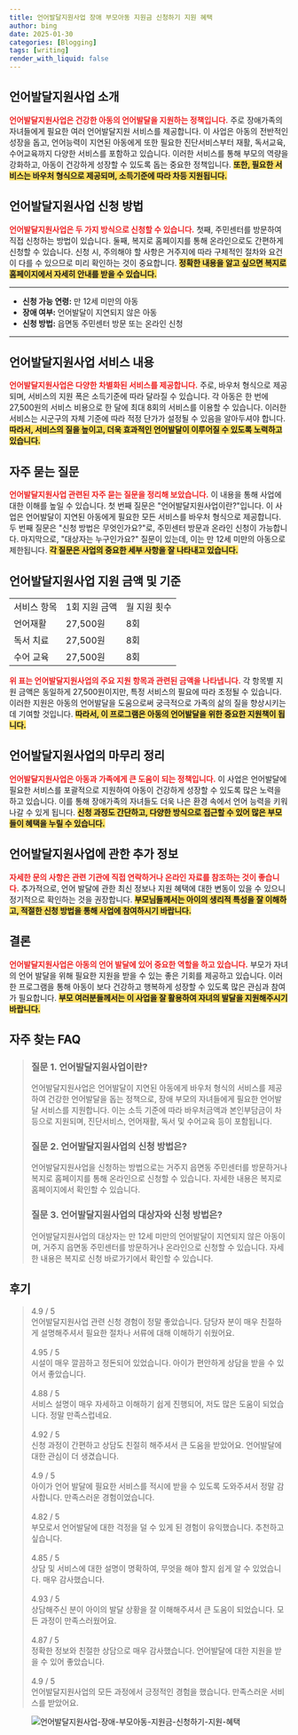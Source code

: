 ```yaml
---
title: 언어발달지원사업 장애 부모아동 지원금 신청하기 지원 혜택
author: bing
date: 2025-01-30
categories: [Blogging]
tags: [writing]
render_with_liquid: false
---
```



<h2 id='언어발달지원사업_소개'>언어발달지원사업 소개</h2>

<p><b><span style="color: #ee2323;">언어발달지원사업은 건강한 아동의 언어발달을 지원하는 정책입니다.</span></b> 주로 장애가족의 자녀들에게 필요한 여러 언어발달지원 서비스를 제공합니다. 이 사업은 아동의 전반적인 성장을 돕고, 언어능력이 지연된 아동에게 또한 필요한 진단서비스부터 재활, 독서교육, 수어교육까지 다양한 서비스를 포함하고 있습니다. 이러한 서비스를 통해 부모의 역량을 강화하고, 아동이 건강하게 성장할 수 있도록 돕는 중요한 정책입니다. <b><span style="background-color: #ffe066;">또한, 필요한 서비스는 바우처 형식으로 제공되며, 소득기준에 따라 차등 지원됩니다.</span></b></p>

<h2 id='서비스_신청방법'>언어발달지원사업 신청 방법</h2>

<p><b><span style="color: #ee2323;">언어발달지원사업은 두 가지 방식으로 신청할 수 있습니다.</span></b> 첫째, 주민센터를 방문하여 직접 신청하는 방법이 있습니다. 둘째, 복지로 홈페이지를 통해 온라인으로도 간편하게 신청할 수 있습니다. 신청 시, 주의해야 할 사항은 거주지에 따라 구체적인 절차와 요건이 다를 수 있으므로 미리 확인하는 것이 중요합니다. <b><span style="background-color: #ffe066;">정확한 내용을 알고 싶으면 복지로 홈페이지에서 자세히 안내를 받을 수 있습니다.</span></b></p>

<hr />

<ul>
    <li><b>신청 가능 연령:</b> 만 12세 미만의 아동</li>
    <li><b>장애 여부:</b> 언어발달이 지연되지 않은 아동</li>
    <li><b>신청 방법:</b> 읍면동 주민센터 방문 또는 온라인 신청</li>
</ul>

<hr />

<h2 id='서비스_내용'>언어발달지원사업 서비스 내용</h2>

<p><b><span style="color: #ee2323;">언어발달지원사업은 다양한 차별화된 서비스를 제공합니다.</span></b> 주로, 바우처 형식으로 제공되며, 서비스의 지원 폭은 소득기준에 따라 달라질 수 있습니다. 각 아동은 한 번에 27,500원의 서비스 비용으로 한 달에 최대 8회의 서비스를 이용할 수 있습니다. 이러한 서비스는 시군구의 자체 기준에 따라 적정 단가가 설정될 수 있음을 알아두셔야 합니다. <b><span style="background-color: #ffe066;">따라서, 서비스의 질을 높이고, 더욱 효과적인 언어발달이 이루어질 수 있도록 노력하고 있습니다.</span></b></p>

<h2 id='자주_묻는_질문'>자주 묻는 질문</h2>

<p><b><span style="color: #ee2323;">언어발달지원사업 관련된 자주 묻는 질문을 정리해 보았습니다.</span></b> 이 내용을 통해 사업에 대한 이해를 높일 수 있습니다. 첫 번째 질문은 "언어발달지원사업이란?"입니다. 이 사업은 언어발달이 지연된 아동에게 필요한 모든 서비스를 바우처 형식으로 제공합니다. 두 번째 질문은 "신청 방법은 무엇인가요?"로, 주민센터 방문과 온라인 신청이 가능합니다. 마지막으로, "대상자는 누구인가요?" 질문이 있는데, 이는 만 12세 미만의 아동으로 제한됩니다. <b><span style="background-color: #ffe066;">각 질문은 사업의 중요한 세부 사항을 잘 나타내고 있습니다.</span></b></p>

<h2 id='지원_금액'>언어발달지원사업 지원 금액 및 기준</h2>

<table>
    <tr>
        <td>서비스 항목</td>
        <td>1회 지원 금액</td>
        <td>월 지원 횟수</td>
    </tr>
    <tr>
        <td>언어재활</td>
        <td>27,500원</td>
        <td>8회</td>
    </tr>
    <tr>
        <td>독서 치료</td>
        <td>27,500원</td>
        <td>8회</td>
    </tr>
    <tr>
        <td>수어 교육</td>
        <td>27,500원</td>
        <td>8회</td>
    </tr>
</table>

<p><b><span style="color: #ee2323;">위 표는 언어발달지원사업의 주요 지원 항목과 관련된 금액을 나타냅니다.</span></b> 각 항목별 지원 금액은 동일하게 27,500원이지만, 특정 서비스의 필요에 따라 조정될 수 있습니다. 이러한 지원은 아동의 언어발달을 도움으로써 궁극적으로 가족의 삶의 질을 향상시키는데 기여할 것입니다. <b><span style="background-color: #ffe066;">따라서, 이 프로그램은 아동의 언어발달을 위한 중요한 지원책이 됩니다.</span></b></p>

<h2 id='마무리_정리'>언어발달지원사업의 마무리 정리</h2>

<p><b><span style="color: #ee2323;">언어발달지원사업은 아동과 가족에게 큰 도움이 되는 정책입니다.</span></b> 이 사업은 언어발달에 필요한 서비스를 포괄적으로 지원하여 아동이 건강하게 성장할 수 있도록 많은 노력을 하고 있습니다. 이를 통해 장애가족의 자녀들도 더욱 나은 환경 속에서 언어 능력을 키워나갈 수 있게 됩니다. <b><span style="background-color: #ffe066;">신청 과정도 간단하고, 다양한 방식으로 접근할 수 있어 많은 부모들이 혜택을 누릴 수 있습니다.</span></b></p>

<h2 id='추가_정보'>언어발달지원사업에 관한 추가 정보</h2>

<p><b><span style="color: #ee2323;">자세한 문의 사항은 관련 기관에 직접 연락하거나 온라인 자료를 참조하는 것이 좋습니다.</span></b> 추가적으로, 언어 발달에 관한 최신 정보나 지원 혜택에 대한 변동이 있을 수 있으니 정기적으로 확인하는 것을 권장합니다. <b><span style="background-color: #ffe066;">부모님들께서는 아이의 생리적 특성을 잘 이해하고, 적절한 신청 방법을 통해 사업에 참여하시기 바랍니다.</span></b></p>

<h2 id='결론'>결론</h2>

<p><b><span style="color: #ee2323;">언어발달지원사업은 아동의 언어 발달에 있어 중요한 역할을 하고 있습니다.</span></b> 부모가 자녀의 언어 발달을 위해 필요한 지원을 받을 수 있는 좋은 기회를 제공하고 있습니다. 이러한 프로그램을 통해 아동이 보다 건강하고 행복하게 성장할 수 있도록 많은 관심과 참여가 필요합니다. <b><span style="background-color: #ffe066;">부모 여러분들께서는 이 사업을 잘 활용하여 자녀의 발달을 지원해주시기 바랍니다.</span></b></p>


<h2 id='자주_찾는_FAQ'>자주 찾는 FAQ</h2>
<div itemscope="" itemtype="https://schema.org/FAQPage"> 
<blockquote> 
<div itemscope="" itemprop="mainEntity" itemtype="https://schema.org/Question"> 
<h3 itemprop="name">질문 1. 언어발달지원사업이란?</h3> 
<div itemscope="" itemprop="acceptedAnswer" itemtype="https://schema.org/Answer"> 
<span itemprop="text"> 
<p>언어발달지원사업은 언어발달이 지연된 아동에게 바우처 형식의 서비스를 제공하여 건강한 언어발달을 돕는 정책으로, 장애 부모의 자녀들에게 필요한 언어발달 서비스를 지원합니다. 이는 소득 기준에 따라 바우처금액과 본인부담금이 차등으로 지원되며, 진단서비스, 언어재활, 독서 및 수어교육 등이 포함됩니다.</p> 
</span> 
</div> 
</div> 
<div itemscope="" itemprop="mainEntity" itemtype="https://schema.org/Question"> 
<h3 itemprop="name">질문 2. 언어발달지원사업의 신청 방법은?</h3> 
<div itemscope="" itemprop="acceptedAnswer" itemtype="https://schema.org/Answer"> 
<span itemprop="text"> 
<p>언어발달지원사업을 신청하는 방법으로는 거주지 읍면동 주민센터를 방문하거나 복지로 홈페이지를 통해 온라인으로 신청할 수 있습니다. 자세한 내용은 복지로 홈페이지에서 확인할 수 있습니다.</p> 
</span> 
</div> 
</div> 
<div itemscope="" itemprop="mainEntity" itemtype="https://schema.org/Question"> 
<h3 itemprop="name">질문 3. 언어발달지원사업의 대상자와 신청 방법은?</h3> 
<div itemscope="" itemprop="acceptedAnswer" itemtype="https://schema.org/Answer"> 
<span itemprop="text"> 
<p>언어발달지원사업의 대상자는 만 12세 미만의 언어발달이 지연되지 않은 아동이며, 거주지 읍면동 주민센터를 방문하거나 온라인으로 신청할 수 있습니다. 자세한 내용은 복지로 신청 바로가기에서 확인할 수 있습니다.</p> 
</span> 
</div> 
</div> 
</blockquote> 
</div>
<h2 id='후기'>후기</h2>
<div itemscope itemtype="https://schema.org/Product">
  <blockquote>
  <div itemprop="review" itemscope itemtype="https://schema.org/Review">
      <div itemprop="reviewRating" itemscope itemtype="https://schema.org/Rating"> <span itemprop="ratingValue">4.9</span> / <span itemprop="bestRating">5</span> </div>
      <span itemprop="reviewBody">언어발달지원사업 관련 신청 경험이 정말 좋았습니다. 담당자 분이 매우 친절하게 설명해주셔서 필요한 절차나 서류에 대해 이해하기 쉬웠어요.</span>
  </div>
  <br>
  <div itemprop="review" itemscope itemtype="https://schema.org/Review">
      <div itemprop="reviewRating" itemscope itemtype="https://schema.org/Rating"> <span itemprop="ratingValue">4.95</span> / <span itemprop="bestRating">5</span> </div>
      <span itemprop="reviewBody">시설이 매우 깔끔하고 정돈되어 있었습니다. 아이가 편안하게 상담을 받을 수 있어서 좋았습니다.</span>
  </div>
  <br>
  <div itemprop="review" itemscope itemtype="https://schema.org/Review">
      <div itemprop="reviewRating" itemscope itemtype="https://schema.org/Rating"> <span itemprop="ratingValue">4.88</span> / <span itemprop="bestRating">5</span> </div>
      <span itemprop="reviewBody">서비스 설명이 매우 자세하고 이해하기 쉽게 진행되어, 저도 많은 도움이 되었습니다. 정말 만족스럽네요.</span>
  </div>
  <br>
  <div itemprop="review" itemscope itemtype="https://schema.org/Review">
      <div itemprop="reviewRating" itemscope itemtype="https://schema.org/Rating"> <span itemprop="ratingValue">4.92</span> / <span itemprop="bestRating">5</span> </div>
      <span itemprop="reviewBody">신청 과정이 간편하고 상담도 친절히 해주셔서 큰 도움을 받았어요. 언어발달에 대한 관심이 더 생겼습니다.</span>
  </div>
  <br>
  <div itemprop="review" itemscope itemtype="https://schema.org/Review">
      <div itemprop="reviewRating" itemscope itemtype="https://schema.org/Rating"> <span itemprop="ratingValue">4.9</span> / <span itemprop="bestRating">5</span> </div>
      <span itemprop="reviewBody">아이가 언어 발달에 필요한 서비스를 적시에 받을 수 있도록 도와주셔서 정말 감사합니다. 만족스러운 경험이었습니다.</span>
  </div>
  <br>
  <div itemprop="review" itemscope itemtype="https://schema.org/Review">
      <div itemprop="reviewRating" itemscope itemtype="https://schema.org/Rating"> <span itemprop="ratingValue">4.82</span> / <span itemprop="bestRating">5</span> </div>
      <span itemprop="reviewBody">부모로서 언어발달에 대한 걱정을 덜 수 있게 된 경험이 유익했습니다. 추천하고 싶습니다.</span>
  </div>
  <br>
  <div itemprop="review" itemscope itemtype="https://schema.org/Review">
      <div itemprop="reviewRating" itemscope itemtype="https://schema.org/Rating"> <span itemprop="ratingValue">4.85</span> / <span itemprop="bestRating">5</span> </div>
      <span itemprop="reviewBody">상담 및 서비스에 대한 설명이 명확하여, 무엇을 해야 할지 쉽게 알 수 있었습니다. 매우 감사했습니다.</span>
  </div>
  <br>
  <div itemprop="review" itemscope itemtype="https://schema.org/Review">
      <div itemprop="reviewRating" itemscope itemtype="https://schema.org/Rating"> <span itemprop="ratingValue">4.93</span> / <span itemprop="bestRating">5</span> </div>
      <span itemprop="reviewBody">상담해주신 분이 아이의 발달 상황을 잘 이해해주셔서 큰 도움이 되었습니다. 모든 과정이 만족스러웠어요.</span>
  </div>
  <br>
  <div itemprop="review" itemscope itemtype="https://schema.org/Review">
      <div itemprop="reviewRating" itemscope itemtype="https://schema.org/Rating"> <span itemprop="ratingValue">4.87</span> / <span itemprop="bestRating">5</span> </div>
      <span itemprop="reviewBody">정확한 정보와 친절한 상담으로 매우 감사했습니다. 언어발달에 대한 지원을 받을 수 있어 좋았습니다.</span>
  </div>
  <br>
  <div itemprop="review" itemscope itemtype="https://schema.org/Review">
      <div itemprop="reviewRating" itemscope itemtype="https://schema.org/Rating"> <span itemprop="ratingValue">4.9</span> / <span itemprop="bestRating">5</span> </div>
      <span itemprop="reviewBody">언어발달지원사업의 모든 과정에서 긍정적인 경험을 했습니다. 만족스러운 서비스를 받았어요.</span>
  </div>
  </blockquote>
</div>
<figure class="image"><img src="https://24nara.github.io/assets/img/thumbnail/언어발달지원사업-장애-부모아동-지원금-신청하기-지원-혜택.webp" alt="언어발달지원사업-장애-부모아동-지원금-신청하기-지원-혜택"></figure>